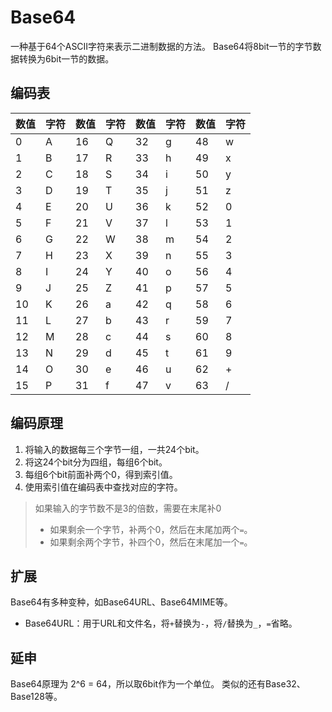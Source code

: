 # Base64

一种基于64个ASCII字符来表示二进制数据的方法。
Base64将8bit一节的字节数据转换为6bit一节的数据。

## 编码表

| 数值 | 字符 | 数值 | 字符 | 数值 | 字符 | 数值 | 字符 |
| ---- | ---- | ---- | ---- | ---- | ---- | ---- | ---- |
| 0    | A    | 16   | Q    | 32   | g    | 48   | w    |
| 1    | B    | 17   | R    | 33   | h    | 49   | x    |
| 2    | C    | 18   | S    | 34   | i    | 50   | y    |
| 3    | D    | 19   | T    | 35   | j    | 51   | z    |
| 4    | E    | 20   | U    | 36   | k    | 52   | 0    |
| 5    | F    | 21   | V    | 37   | l    | 53   | 1    |
| 6    | G    | 22   | W    | 38   | m    | 54   | 2    |
| 7    | H    | 23   | X    | 39   | n    | 55   | 3    |
| 8    | I    | 24   | Y    | 40   | o    | 56   | 4    |
| 9    | J    | 25   | Z    | 41   | p    | 57   | 5    |
| 10   | K    | 26   | a    | 42   | q    | 58   | 6    |
| 11   | L    | 27   | b    | 43   | r    | 59   | 7    |
| 12   | M    | 28   | c    | 44   | s    | 60   | 8    |
| 13   | N    | 29   | d    | 45   | t    | 61   | 9    |
| 14   | O    | 30   | e    | 46   | u    | 62   | +    |
| 15   | P    | 31   | f    | 47   | v    | 63   | /    |

## 编码原理

1. 将输入的数据每三个字节一组，一共24个bit。
2. 将这24个bit分为四组，每组6个bit。
3. 每组6个bit前面补两个0，得到索引值。
4. 使用索引值在编码表中查找对应的字符。

> 如果输入的字节数不是3的倍数，需要在末尾补0
>
>- 如果剩余一个字节，补两个0，然后在末尾加两个`=`。
>- 如果剩余两个字节，补四个0，然后在末尾加一个`=`。
>

## 扩展

Base64有多种变种，如Base64URL、Base64MIME等。

- Base64URL：用于URL和文件名，将`+`替换为`-`，将`/`替换为`_`，`=`省略。

## 延申

Base64原理为 2^6 = 64，所以取6bit作为一个单位。
类似的还有Base32、Base128等。
